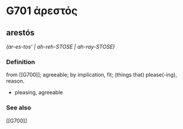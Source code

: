 # G701 ἀρεστός

## arestós

_(ar-es-tos' | ah-reh-STOSE | ah-ray-STOSE)_

### Definition

from [[G700]]; agreeable; by implication, fit; (things that) please(-ing), reason.

- pleasing, agreeable

### See also

[[G700]]

